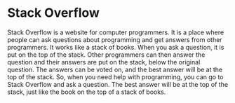 # Stack Overflow

Stack Overflow is a website for computer programmers. It is a place where people can ask questions about programming and get answers from other programmers. It works like a stack of books. When you ask a question, it is put on the top of the stack. Other programmers can then answer the question and their answers are put on the stack, below the original question. The answers can be voted on, and the best answer will be at the top of the stack. So, when you need help with programming, you can go to Stack Overflow and ask a question. The best answer will be at the top of the stack, just like the book on the top of a stack of books.
